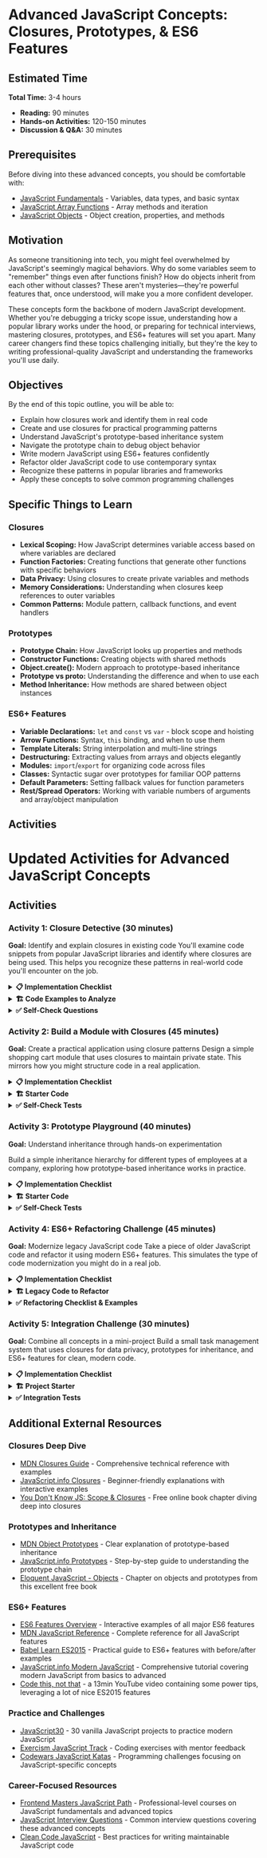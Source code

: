 # Advanced JavaScript Concepts: Closures, Prototypes, & ES6 Features

## Estimated Time
**Total Time:** 3-4 hours
- **Reading:** 90 minutes
- **Hands-on Activities:** 120-150 minutes
- **Discussion & Q&A:** 30 minutes

## Prerequisites
Before diving into these advanced concepts, you should be comfortable with:
- [JavaScript Fundamentals](https://github.com/Techtonica/curriculum/blob/main/javascript/javascript-1-variables.md) - Variables, data types, and basic syntax
- [JavaScript Array Functions](https://github.com/Techtonica/curriculum/blob/main/javascript/javascript-2-array-functions.md) - Array methods and iteration
- [JavaScript Objects](https://github.com/Techtonica/curriculum/blob/main/javascript/javascript-6-object-literals.md) - Object creation, properties, and methods

## Motivation
As someone transitioning into tech, you might feel overwhelmed by JavaScript's seemingly magical behaviors. Why do some variables seem to "remember" things even after functions finish? How do objects inherit from each other without classes? These aren't mysteries—they're powerful features that, once understood, will make you a more confident developer.

These concepts form the backbone of modern JavaScript development. Whether you're debugging a tricky scope issue, understanding how a popular library works under the hood, or preparing for technical interviews, mastering closures, prototypes, and ES6+ features will set you apart. Many career changers find these topics challenging initially, but they're the key to writing professional-quality JavaScript and understanding the frameworks you'll use daily.

## Objectives
By the end of this topic outline, you will be able to:
- Explain how closures work and identify them in real code
- Create and use closures for practical programming patterns
- Understand JavaScript's prototype-based inheritance system
- Navigate the prototype chain to debug object behavior
- Write modern JavaScript using ES6+ features confidently
- Refactor older JavaScript code to use contemporary syntax
- Recognize these patterns in popular libraries and frameworks
- Apply these concepts to solve common programming challenges


## Specific Things to Learn

### Closures
- **Lexical Scoping:** How JavaScript determines variable access based on where variables are declared
- **Function Factories:** Creating functions that generate other functions with specific behaviors
- **Data Privacy:** Using closures to create private variables and methods
- **Memory Considerations:** Understanding when closures keep references to outer variables
- **Common Patterns:** Module pattern, callback functions, and event handlers

### Prototypes
- **Prototype Chain:** How JavaScript looks up properties and methods
- **Constructor Functions:** Creating objects with shared methods
- **Object.create():** Modern approach to prototype-based inheritance
- **Prototype vs **proto**:** Understanding the difference and when to use each
- **Method Inheritance:** How methods are shared between object instances

### ES6+ Features
- **Variable Declarations:** `let` and `const` vs `var` - block scope and hoisting
- **Arrow Functions:** Syntax, `this` binding, and when to use them
- **Template Literals:** String interpolation and multi-line strings
- **Destructuring:** Extracting values from arrays and objects elegantly
- **Modules:** `import`/`export` for organizing code across files
- **Classes:** Syntactic sugar over prototypes for familiar OOP patterns
- **Default Parameters:** Setting fallback values for function parameters
- **Rest/Spread Operators:** Working with variable numbers of arguments and array/object manipulation


## Activities

# Updated Activities for Advanced JavaScript Concepts

## Activities

### Activity 1: Closure Detective (30 minutes)

**Goal:** Identify and explain closures in existing code
You'll examine code snippets from popular JavaScript libraries and identify where closures are being used. This helps you recognize these patterns in real-world code you'll encounter on the job.

<details><summary><strong>📋 Implementation Checklist</strong></summary>

**Phase 1: Pattern Recognition (10 min)**
- Read through each code example carefully
- Circle or highlight where you think closures are occurring
- Identify what variables are being "closed over"

**Phase 2: Analysis (15 min)**
- For each closure, explain what it's capturing
- Predict the output of each code snippet
- Identify the purpose of each closure pattern

**Phase 3: Validation (5 min)**
- Run code examples in browser console
- Compare actual output with your predictions
- Note any surprises or misconceptions

</details><details><summary><strong>🏗️ Code Examples to Analyze</strong></summary>

```javascript
// Example 1: Event Handler Pattern
function setupButton() {
  let clickCount = 0;
  
  document.getElementById('myButton').addEventListener('click', function() {
    clickCount++;
    console.log('Button clicked ' + clickCount + ' times');
  });
}

// Question: What is the closure here? What does it capture?

// Example 2: Module Pattern
const calculator = (function() {
  let result = 0;
  
  return {
    add: function(x) {
      result += x;
      return this;
    },
    multiply: function(x) {
      result *= x;
      return this;
    },
    getResult: function() {
      return result;
    }
  };
})();

// Question: How many closures are in this code? What do they share?

// Example 3: Function Factory
function createMultiplier(multiplier) {
  return function(x) {
    return x * multiplier;
  };
}

const double = createMultiplier(2);
const triple = createMultiplier(3);

// Question: What happens when you call double(5) and triple(5)?

// Example 4: Loop with Closures (Common Interview Question)
for (var i = 0; i < 3; i++) {
  setTimeout(function() {
    console.log('Loop value: ' + i);
  }, 100);
}

// Question: What will this print? Why? How would you fix it?

// Example 5: Private Methods Pattern
function createUser(name) {
  let userName = name;
  let isLoggedIn = false;
  
  function validateName(name) {
    return name && name.length > 0;
  }
  
  return {
    login: function() {
      if (validateName(userName)) {
        isLoggedIn = true;
        return 'Welcome, ' + userName;
      }
      return 'Invalid user';
    },
    logout: function() {
      isLoggedIn = false;
      return 'Goodbye, ' + userName;
    },
    isActive: function() {
      return isLoggedIn;
    }
  };
}

// Question: What's private here? What's public? How does it work?
```
</details>

<details><summary><strong>✅ Self-Check Questions</strong></summary>

For each example, ask yourself:
1. **Where is the closure?**
   - Which function is nested inside another?
   - What variables from the outer scope are being used?

2. **What is being captured?**
   - Which variables remain accessible after the outer function returns?
   - Are these variables shared or separate for each closure?

3. **Why use a closure here?**
   - What problem does the closure solve?
   - What would happen without the closure?

**Expected Insights:**
- Example 1: Event handler captures `clickCount` for persistent state
- Example 2: All methods share the same `result` variable
- Example 3: Each multiplier function remembers its own multiplier value
- Example 4: All timeouts share the same `i` (common gotcha!)
- Example 5: Private variables and methods are truly inaccessible from outside
</details>


### Activity 2: Build a Module with Closures (45 minutes)

**Goal:** Create a practical application using closure patterns
Design a simple shopping cart module that uses closures to maintain private state. This mirrors how you might structure code in a real application.

<details><summary><strong>📋 Implementation Checklist</strong></summary>

**Phase 1: Basic Structure (10 min)**
- Create private variables for cart items and total
- Return object with public methods
- Test that private variables are inaccessible from outside

**Phase 2: Core Functionality (20 min)**
- Implement `addItem(name, price)` method
- Implement `removeItem(name)` method
- Implement `getTotal()` and `getItems()` methods
- Test each method individually

**Phase 3: Advanced Features (10 min)**
- Create `createDiscount(percentage)` function factory
- Apply discount functionality to cart
- Implement `clearCart()` method

**Phase 4: Validation (5 min)**
- Run comprehensive test suite
- Verify data privacy is maintained
- Test edge cases (removing non-existent items, etc.)
</details>

<details><summary><strong>🏗️ Starter Code</strong></summary>

```javascript
// shopping-cart.js
function createShoppingCart() {
  // TODO: Create private variables here
  let items = [];
  let total = 0;
  
  return {
    addItem: function(name, price) {
      // TODO: Add item to cart and update total
      // Hint: Push an object with name and price to items array
    },
    
    removeItem: function(name) {
      // TODO: Find item by name, remove it, and update total
      // Hint: Use findIndex() and splice()
    },
    
    getTotal: function() {
      // TODO: Return current total
    },
    
    getItems: function() {
      // TODO: Return a copy of items array (maintain privacy)
      // Hint: Use spread operator or Array.from()
    },
    
    clearCart: function() {
      // TODO: Reset items and total
    }
  };
}

// Function factory for discounts
function createDiscount(percentage) {
  // TODO: Return a function that calculates discounted price
  // The returned function should take a price and return discounted amount
}

// Test HTML structure
const testHTML = `
<!DOCTYPE html>
<html>
<head>
    <title>Shopping Cart Test</title>
</head>
<body>
    <h1>Shopping Cart Module Test</h1>
    <p>Open browser console to see results</p>
    <script src="shopping-cart.js"></script>
    <script>
        // Your test code will go here
    </script>
</body>
</html>
`;
```

</details>

<details><summary><strong>✅ Self-Check Tests</strong></summary>

```javascript
// Test Suite - Run these in your browser console
console.log('🛒 Testing Shopping Cart Module...\n');

// Test 1: Basic functionality
const cart = createShoppingCart();
cart.addItem('T-Shirt', 25);
cart.addItem('Jeans', 60);
console.assert(cart.getTotal() === 85, '❌ Test 1 Failed: Basic add functionality');
console.log('✅ Test 1 Passed: Basic add functionality');

// Test 2: Get items
const items = cart.getItems();
console.assert(items.length === 2, '❌ Test 2 Failed: Get items count');
console.assert(items[0].name === 'T-Shirt', '❌ Test 2 Failed: Item name');
console.log('✅ Test 2 Passed: Get items functionality');

// Test 3: Data privacy
console.assert(cart.items === undefined, '❌ Test 3 Failed: Items should be private');
console.assert(cart.total === undefined, '❌ Test 3 Failed: Total should be private');
console.log('✅ Test 3 Passed: Data privacy maintained');

// Test 4: Remove item
cart.removeItem('T-Shirt');
console.assert(cart.getTotal() === 60, '❌ Test 4 Failed: Remove item');
console.assert(cart.getItems().length === 1, '❌ Test 4 Failed: Item count after removal');
console.log('✅ Test 4 Passed: Remove item functionality');

// Test 5: Discount function factory
const tenPercentOff = createDiscount(10);
const discountedPrice = tenPercentOff(100);
console.assert(discountedPrice === 90, '❌ Test 5 Failed: Discount calculation');
console.log('✅ Test 5 Passed: Discount function factory');

// Test 6: Clear cart
cart.clearCart();
console.assert(cart.getTotal() === 0, '❌ Test 6 Failed: Clear cart total');
console.assert(cart.getItems().length === 0, '❌ Test 6 Failed: Clear cart items');
console.log('✅ Test 6 Passed: Clear cart functionality');

console.log('\n🎉 All tests completed!');
```

**Expected Console Output:**

```plaintext
🛒 Testing Shopping Cart Module...

✅ Test 1 Passed: Basic add functionality
✅ Test 2 Passed: Get items functionality  
✅ Test 3 Passed: Data privacy maintained
✅ Test 4 Passed: Remove item functionality
✅ Test 5 Passed: Discount function factory
✅ Test 6 Passed: Clear cart functionality

🎉 All tests completed!
```
</details>


### Activity 3: Prototype Playground (40 minutes)

**Goal:** Understand inheritance through hands-on experimentation

Build a simple inheritance hierarchy for different types of employees at a company, exploring how prototype-based inheritance works in practice.

<details><summary><strong>📋 Implementation Checklist</strong></summary>
**Phase 1: Base Constructor (10 min)**

- Create `Employee` constructor function
- Add shared methods to `Employee.prototype`
- Test creating basic employee instances


**Phase 2: Specialized Constructors (15 min)**

- Create `Developer` constructor that inherits from `Employee`
- Create `Manager` constructor that inherits from `Employee`
- Set up proper prototype chain for both


**Phase 3: Role-Specific Methods (10 min)**

- Add `code()` method to Developer prototype
- Add `manage()` method to Manager prototype
- Test that instances have access to both inherited and own methods


**Phase 4: ES6 Class Comparison (5 min)**

- Rewrite one constructor using ES6 class syntax
- Compare the two approaches
- Understand what classes are doing under the hood
</details>

<details><summary><strong>🏗️ Starter Code</strong></summary>

```javascript
// employee-system.js

// Base Employee constructor
function Employee(name, id, salary) {
  // TODO: Set instance properties
  this.name = name;
  this.id = id;
  this.salary = salary;
}

// TODO: Add shared methods to Employee prototype
Employee.prototype.introduce = function() {
  // TODO: Return introduction string
  // Example: "Hi, I'm John (ID: 123)"
};

Employee.prototype.getAnnualSalary = function() {
  // TODO: Return annual salary calculation
};

// Developer constructor
function Developer(name, id, salary, programmingLanguages) {
  // TODO: Call parent constructor
  // TODO: Set developer-specific properties
  this.programmingLanguages = programmingLanguages || [];
}

// TODO: Set up inheritance - Developer inherits from Employee
// Hint: Developer.prototype = Object.create(Employee.prototype);
// Don't forget: Developer.prototype.constructor = Developer;

// TODO: Add Developer-specific methods
Developer.prototype.code = function() {
  // TODO: Return coding activity string
  // Example: "John is coding in JavaScript, Python"
};

Developer.prototype.addLanguage = function(language) {
  // TODO: Add new programming language to the list
};

// Manager constructor  
function Manager(name, id, salary, teamSize) {
  // TODO: Call parent constructor
  // TODO: Set manager-specific properties
}

// TODO: Set up inheritance - Manager inherits from Employee

// TODO: Add Manager-specific methods
Manager.prototype.manage = function() {
  // TODO: Return management activity string
};

Manager.prototype.hire = function() {
  // TODO: Increase team size
};

// ES6 Class version for comparison
class ModernEmployee {
  constructor(name, id, salary) {
    // TODO: Implement using class syntax
  }
  
  introduce() {
    // TODO: Same functionality as prototype version
  }
}

// Test HTML
const testHTML = `
<!DOCTYPE html>
<html>
<head>
    <title>Prototype Inheritance Test</title>
</head>
<body>
    <h1>Employee Prototype System</h1>
    <p>Check console for test results</p>
    <script src="employee-system.js"></script>
</body>
</html>
`;
```
</details>

<details><summary><strong>✅ Self-Check Tests</strong></summary>

```javascript
// Prototype Inheritance Test Suite
console.log('👥 Testing Employee Prototype System...\n');

// Test 1: Basic Employee creation
const emp = new Employee('Alice', 101, 50000);
console.assert(emp.name === 'Alice', '❌ Test 1 Failed: Employee name');
console.assert(emp.introduce().includes('Alice'), '❌ Test 1 Failed: Employee introduce');
console.log('✅ Test 1 Passed: Basic Employee functionality');

// Test 2: Developer inheritance
const dev = new Developer('Bob', 102, 70000, ['JavaScript', 'Python']);
console.assert(dev.name === 'Bob', '❌ Test 2 Failed: Developer inherits name');
console.assert(dev.introduce().includes('Bob'), '❌ Test 2 Failed: Developer inherits introduce');
console.assert(dev.code().includes('JavaScript'), '❌ Test 2 Failed: Developer code method');
console.log('✅ Test 2 Passed: Developer inheritance and methods');

// Test 3: Manager inheritance
const mgr = new Manager('Carol', 103, 80000, 5);
console.assert(mgr.introduce().includes('Carol'), '❌ Test 3 Failed: Manager inherits introduce');
console.assert(mgr.manage().includes('team'), '❌ Test 3 Failed: Manager manage method');
console.log('✅ Test 3 Passed: Manager inheritance and methods');

// Test 4: Prototype chain verification
console.assert(dev instanceof Developer, '❌ Test 4 Failed: Developer instanceof');
console.assert(dev instanceof Employee, '❌ Test 4 Failed: Developer inherits from Employee');
console.assert(mgr instanceof Manager, '❌ Test 4 Failed: Manager instanceof');
console.assert(mgr instanceof Employee, '❌ Test 4 Failed: Manager inherits from Employee');
console.log('✅ Test 4 Passed: Prototype chain correctly established');

// Test 5: Method resolution
console.assert(dev.hasOwnProperty('programmingLanguages'), '❌ Test 5 Failed: Own property');
console.assert(!dev.hasOwnProperty('introduce'), '❌ Test 5 Failed: Inherited method');
console.assert(dev.__proto__ === Developer.prototype, '❌ Test 5 Failed: Prototype reference');
console.log('✅ Test 5 Passed: Method resolution and prototype chain');

// Test 6: Prototype exploration
console.log('\n🔍 Prototype Chain Exploration:');
console.log('Developer prototype chain:', Object.getPrototypeOf(dev).constructor.name);
console.log('Employee prototype chain:', Object.getPrototypeOf(Object.getPrototypeOf(dev)).constructor.name);
console.log('Object prototype chain:', Object.getPrototypeOf(Object.getPrototypeOf(Object.getPrototypeOf(dev))).constructor.name);

console.log('\n🎉 All prototype tests completed!');
```

**Understanding Questions:**
1. What happens when you call `dev.introduce()`? Where does JavaScript find this method?
2. How is `Developer.prototype` connected to `Employee.prototype`?
3. What's the difference between `__proto__` and `prototype`?
4. How does the ES6 class syntax relate to what you built with functions?
</details>

### Activity 4: ES6+ Refactoring Challenge (45 minutes)

**Goal:** Modernize legacy JavaScript code
Take a piece of older JavaScript code and refactor it using modern ES6+ features. This simulates the type of code modernization you might do in a real job.

<details><summary><strong>📋 Implementation Checklist</strong></summary>

**Phase 1: Variable Declarations (10 min)**
- Replace `var` with `let` and `const` appropriately
- Fix any scope-related issues that arise
- Understand block scoping differences

**Phase 2: Function Modernization (15 min)**
- Convert appropriate functions to arrow functions
- Use template literals instead of string concatenation
- Add default parameters where beneficial

**Phase 3: Object and Array Improvements (15 min)**
- Apply destructuring to simplify variable assignments
- Use spread operator for array/object operations
- Implement enhanced object literal syntax

**Phase 4: Module Organization (5 min)**
- Break code into modules with import/export
- Organize related functionality together
- Test that modules work correctly
</details>

<details><summary><strong>🏗️ Legacy Code to Refactor</strong></summary>

```javascript
// legacy-todo-app.js - BEFORE (ES5 Style)
var TodoApp = function() {
  var todos = [];
  var nextId = 1;
  var filter = 'all';
  
  var createTodo = function(text, priority) {
    if (!text) {
      text = 'New Todo';
    }
    if (!priority) {
      priority = 'medium';
    }
    
    var todo = {
      id: nextId++,
      text: text,
      completed: false,
      priority: priority,
      createdAt: new Date()
    };
    
    todos.push(todo);
    return todo;
  };
  
  var toggleTodo = function(id) {
    for (var i = 0; i < todos.length; i++) {
      if (todos[i].id === id) {
        todos[i].completed = !todos[i].completed;
        break;
      }
    }
  };
  
  var deleteTodo = function(id) {
    var newTodos = [];
    for (var i = 0; i < todos.length; i++) {
      if (todos[i].id !== id) {
        newTodos.push(todos[i]);
      }
    }
    todos = newTodos;
  };
  
  var getFilteredTodos = function() {
    var filtered = [];
    for (var i = 0; i < todos.length; i++) {
      var todo = todos[i];
      if (filter === 'all') {
        filtered.push(todo);
      } else if (filter === 'active' && !todo.completed) {
        filtered.push(todo);
      } else if (filter === 'completed' && todo.completed) {
        filtered.push(todo);
      }
    }
    return filtered;
  };
  
  var renderTodo = function(todo) {
    var status = todo.completed ? 'completed' : 'active';
    var priorityClass = 'priority-' + todo.priority;
    
    return '<div class="todo ' + status + ' ' + priorityClass + '">' +
           '<input type="checkbox" ' + (todo.completed ? 'checked' : '') + '>' +
           '<span>' + todo.text + '</span>' +
           '<button class="delete">Delete</button>' +
           '</div>';
  };
  
  var getStats = function() {
    var total = todos.length;
    var completed = 0;
    var active = 0;
    
    for (var i = 0; i < todos.length; i++) {
      if (todos[i].completed) {
        completed++;
      } else {
        active++;
      }
    }
    
    return {
      total: total,
      completed: completed,
      active: active
    };
  };
  
  // Public API
  return {
    createTodo: createTodo,
    toggleTodo: toggleTodo,
    deleteTodo: deleteTodo,
    getFilteredTodos: getFilteredTodos,
    renderTodo: renderTodo,
    getStats: getStats,
    setFilter: function(newFilter) {
      filter = newFilter;
    }
  };
};

// Usage example (also needs refactoring)
var app = new TodoApp();
app.createTodo('Learn JavaScript', 'high');
app.createTodo('Build a project', 'medium');
var stats = app.getStats();
console.log('Total todos: ' + stats.total + ', Active: ' + stats.active);
```

**Your Mission:** Refactor this code using modern ES6+ features while maintaining the same functionality.
</details>

<details><summary><strong>✅ Refactoring Checklist & Examples</strong></summary>
  
**Variable Declarations:**

```javascript
// BEFORE
var todos = [];
var nextId = 1;

// AFTER  
const todos = [];
let nextId = 1;
```

**Arrow Functions & Template Literals:**

```javascript
// BEFORE
var renderTodo = function(todo) {
  return '<div class="todo">' + todo.text + '</div>';
};

// AFTER
const renderTodo = (todo) => {
  return `<div class="todo ${todo.completed ? 'completed' : 'active'}">
    ${todo.text}
  </div>`;
};
```

**Default Parameters:**

```javascript
// BEFORE
var createTodo = function(text, priority) {
  if (!text) text = 'New Todo';
  if (!priority) priority = 'medium';
};

// AFTER
const createTodo = (text = 'New Todo', priority = 'medium') => {
  // Implementation here
};
```

**Destructuring:**

```javascript
// BEFORE
var stats = app.getStats();
console.log('Total: ' + stats.total + ', Active: ' + stats.active);

// AFTER
const { total, active, completed } = app.getStats();
console.log(`Total: ${total}, Active: ${active}`);
```

**Array Methods Instead of Loops:**

```javascript
// BEFORE
var getFilteredTodos = function() {
  var filtered = [];
  for (var i = 0; i < todos.length; i++) {
    if (filter === 'active' && !todos[i].completed) {
      filtered.push(todos[i]);
    }
  }
  return filtered;
};

// AFTER
const getFilteredTodos = () => {
  return todos.filter(todo => {
    if (filter === 'all') return true;
    if (filter === 'active') return !todo.completed;
    if (filter === 'completed') return todo.completed;
  });
};
```

**Enhanced Object Literals:**

```javascript
// BEFORE
return {
  createTodo: createTodo,
  toggleTodo: toggleTodo,
  deleteTodo: deleteTodo
};

// AFTER
return {
  createTodo,
  toggleTodo,
  deleteTodo
};
```

**Success Criteria:**
- No `var` declarations remain
- String concatenation replaced with template literals
- At least 3 functions converted to arrow functions
- Default parameters used appropriately
- Destructuring applied in at least 2 places
- Array methods replace manual loops
- Enhanced object literal syntax used
- Code is more readable and concise

</details>

### Activity 5: Integration Challenge (30 minutes)

**Goal:** Combine all concepts in a mini-project
Build a small task management system that uses closures for data privacy, prototypes for inheritance, and ES6+ features for clean, modern code.

<details><summary><strong>📋 Implementation Checklist</strong></summary>

**Phase 1: Task System Design (10 min)**
- Create `TaskManager` using closure pattern for private data
- Implement basic task CRUD operations
- Use ES6+ features throughout

**Phase 2: Task Categories (10 min)**
- Create `Task` base constructor with prototype methods
- Create `WorkTask` and `PersonalTask` that inherit from `Task`
- Add category-specific behaviors

**Phase 3: Integration & Testing (10 min)**
- Combine TaskManager with Task inheritance
- Test all functionality works together
- Verify data privacy and inheritance work correctly

</details>

<details><summary><strong>🏗️ Project Starter</strong></summary>

```javascript
// task-management-system.js

// Task Manager using Closure Pattern
const createTaskManager = () => {
  // TODO: Private variables for tasks, categories, nextId
  let tasks = [];
  let nextId = 1;
  const categories = new Set(['work', 'personal', 'shopping']);
  
  return {
    // TODO: Implement these methods using ES6+ features
    addTask: (text, category = 'personal', priority = 'medium') => {
      // Use Task constructors, destructuring, default parameters
    },
    
    removeTask: (id) => {
      // Use array methods instead of loops
    },
    
    getTasksByCategory: (category) => {
      // Use filter and arrow functions
    },
    
    getTaskStats: () => {
      // Return object with destructuring-friendly format
    },
    
    // TODO: Add more methods as needed
  };
};

// Base Task Constructor (Prototype Pattern)
function Task(text, category, priority) {
  // TODO: Set instance properties
  this.id = null; // Will be set by TaskManager
  this.text = text;
  this.category = category;
  this.priority = priority;
  this.completed = false;
  this.createdAt = new Date();
}

// TODO: Add shared methods to Task prototype
Task.prototype.toggle = function() {
  // Toggle completion status
};

Task.prototype.getAge = function() {
  // Return how many days old the task is
};

Task.prototype.toString = function() {
  // Return formatted string representation
};

// Work Task (Inherits from Task)
function WorkTask(text, priority, project) {
  // TODO: Call parent constructor
  Task.call(this, text, 'work', priority);
  this.project = project || 'General';
}

// TODO: Set up inheritance
WorkTask.prototype = Object.create(Task.prototype);
WorkTask.prototype.constructor = WorkTask;

// TODO: Add work-specific methods
WorkTask.prototype.assignToProject = function(project) {
  // Assign task to a project
};

// Personal Task (Inherits from Task)  
function PersonalTask(text, priority, location) {
  // TODO: Call parent constructor and set location
}

// TODO: Set up inheritance for PersonalTask

// TODO: Add personal-specific methods

// ES6 Class version for comparison
class ModernTask {
  constructor(text, category = 'personal', priority = 'medium') {
    // TODO: Implement using class syntax
  }
  
  toggle() {
    // TODO: Same functionality as prototype version
  }
}

// Integration Example
const taskManager = createTaskManager();
// TODO: Create some tasks and test the system
```
</details>

<details><summary><strong>✅ Integration Tests</strong></summary>

```javascript
// Comprehensive Integration Test Suite
console.log('📋 Testing Task Management System Integration...\n');

// Test 1: Task Manager Creation (Closures)
const manager = createTaskManager();
console.assert(typeof manager.addTask === 'function', '❌ Test 1 Failed: TaskManager creation');
console.log('✅ Test 1 Passed: TaskManager created with closure pattern');

// Test 2: Basic Task Operations (ES6+ Features)
manager.addTask('Complete project', 'work', 'high');
manager.addTask('Buy groceries'); // Test default parameters
const stats = manager.getTaskStats();
console.assert(stats.total === 2, '❌ Test 2 Failed: Task addition');
console.log('✅ Test 2 Passed: Basic task operations with ES6+ features');

// Test 3: Task Inheritance (Prototypes)
const workTask = new WorkTask('Review code', 'high', 'WebApp');
const personalTask = new PersonalTask('Doctor appointment', 'medium', 'Downtown');

console.assert(workTask instanceof WorkTask, '❌ Test 3 Failed: WorkTask instanceof');
console.assert(workTask instanceof Task, '❌ Test 3 Failed: WorkTask inherits from Task');
console.assert(personalTask instanceof PersonalTask, '❌ Test 3 Failed: PersonalTask instanceof');
console.assert(personalTask instanceof Task, '❌ Test 3 Failed: PersonalTask inherits from Task');
console.log('✅ Test 3 Passed: Task inheritance working correctly');

// Test 4: Method Resolution (Prototype Chain)
workTask.toggle(); // Inherited method
console.assert(workTask.completed === true, '❌ Test 4 Failed: Inherited method call');
console.assert(workTask.project === 'WebApp', '❌ Test 4 Failed: Own property access');
console.log('✅ Test 4 Passed: Method resolution through prototype chain');

// Test 5: Data Privacy (Closures)
console.assert(manager.tasks === undefined, '❌ Test 5 Failed: Private data exposed');
console.assert(typeof manager.getTaskStats === 'function', '❌ Test 5 Failed: Public method missing');
console.log('✅ Test 5 Passed: Data privacy maintained with closures');

// Test 6: Modern JavaScript Features
const { total, completed, active } = manager.getTaskStats(); // Destructuring
console.assert(typeof total === 'number', '❌ Test 6 Failed: Destructuring support');

// Template literals test
const taskSummary = `Total: ${total}, Active: ${active}`;
console.assert(taskSummary.includes('Total:'), '❌ Test 6 Failed: Template literals');
console.log('✅ Test 6 Passed: Modern JavaScript features integrated');

// Test 7: Full Integration
manager.addTask('Learn React', 'work', 'high');
const workTasks = manager.getTasksByCategory('work');
console.assert(workTasks.length >= 1, '❌ Test 7 Failed: Category filtering');
console.log('✅ Test 7 Passed: Full system integration working');

console.log('\n🎉 All integration tests passed!');
console.log('\n📊 Final System State:');
console.log('Task Stats:', manager.getTaskStats());
console.log('Work Tasks:', manager.getTasksByCategory('work').length);
console.log('Personal Tasks:', manager.getTasksByCategory('personal').length);
```

**Challenge Extensions:**
1. Add task due dates with automatic overdue detection
2. Implement task search functionality using modern array methods
3. Create a `PriorityTask` class that extends the base Task
4. Add task dependencies (one task blocks another)
5. Implement task export/import using JSON and modern syntax
</details>

## Additional External Resources

### Closures Deep Dive
- [MDN Closures Guide](https://developer.mozilla.org/en-US/docs/Web/JavaScript/Closures) - Comprehensive technical reference with examples
- [JavaScript.info Closures](https://javascript.info/closure) - Beginner-friendly explanations with interactive examples
- [You Don't Know JS: Scope & Closures](https://github.com/getify/You-Dont-Know-JS/blob/2nd-ed/scope-closures/README.md) - Free online book chapter diving deep into closures

### Prototypes and Inheritance
- [MDN Object Prototypes](https://developer.mozilla.org/en-US/docs/Learn/JavaScript/Objects/Object_prototypes) - Clear explanation of prototype-based inheritance
- [JavaScript.info Prototypes](https://javascript.info/prototypes) - Step-by-step guide to understanding the prototype chain
- [Eloquent JavaScript - Objects](https://eloquentjavascript.net/06_object.html) - Chapter on objects and prototypes from this excellent free book

### ES6+ Features
- [ES6 Features Overview](http://es6-features.org/) - Interactive examples of all major ES6 features
- [MDN JavaScript Reference](https://developer.mozilla.org/en-US/docs/Web/JavaScript/Reference) - Complete reference for all JavaScript features
- [Babel Learn ES2015](https://babeljs.io/docs/en/learn) - Practical guide to ES6+ features with before/after examples
- [JavaScript.info Modern JavaScript](https://javascript.info/) - Comprehensive tutorial covering modern JavaScript from basics to advanced
- [Code this, not that](https://www.youtube.com/watch?v=Mus_vwhTCq0) - a 13min YouTube video containing some power tips, leveraging a lot of nice ES2015 features

### Practice and Challenges
- [JavaScript30](https://javascript30.com/) - 30 vanilla JavaScript projects to practice modern JavaScript
- [Exercism JavaScript Track](https://exercism.org/tracks/javascript) - Coding exercises with mentor feedback
- [Codewars JavaScript Katas](https://www.codewars.com/kata/search/javascript) - Programming challenges focusing on JavaScript-specific concepts

### Career-Focused Resources
- [Frontend Masters JavaScript Path](https://frontendmasters.com/learn/javascript/) - Professional-level courses on JavaScript fundamentals and advanced topics
- [JavaScript Interview Questions](https://github.com/sudheerj/javascript-interview-questions) - Common interview questions covering these advanced concepts
- [Clean Code JavaScript](https://github.com/ryanmcdermott/clean-code-javascript) - Best practices for writing maintainable JavaScript code
